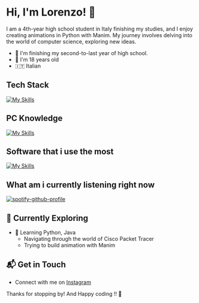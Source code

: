# Hi, I'm Lorenzo! 👋

I am a 4th-year high school student in Italy finishing my studies, and I enjoy creating animations in Python with Manim. My journey involves delving into the world of computer science, exploring new ideas.

- 🔭 I'm finishing my second-to-last year of high school.
- 🎒 I'm 18 years old
- 🇮🇹 Italian


## Tech Stack
[![My Skills](https://skillicons.dev/icons?i=html,css,js,c,cpp,py,java,markdown)](https://skillicons.dev)

## PC Knowledge
[![My Skills](https://skillicons.dev/icons?i=linux,arch,bash,windows,powershell)](https://skillicons.dev)

## Software that i use the most
[![My Skills](https://skillicons.dev/icons?i=notion,vscode)](https://skillicons.dev)

## What am i currently listening right now
[![spotify-github-profile](https://spotify-github-profile.kittinanx.com/api/view?uid=31z3o6d4gcusz3j23rp4duzmdqoe&cover_image=true&theme=novatorem&show_offline=true&background_color=121212&interchange=true&bar_color=cdc412&bar_color_cover=true)](https://github.com/kittinan/spotify-github-profile)

## 🌱 Currently Exploring

- 🚀 Learning Python, Java
  - Navigating through the world of Cisco Packet Tracer
  - Trying to build animation with Manim
   

## 📬 Get in Touch

- Connect with me on [Instagram](https://instagram.com/st0rmosu)

Thanks for stopping by! And Happy coding !! 🚀





<!--

Here are some ideas to get you started:

- 🔭 I’m currently working on ...
- 🌱 I’m currently learning ...
- 👯 I’m looking to collaborate on ...
- 🤔 I’m looking for help with ...
- 💬 Ask me about ...
- 📫 How to reach me: ...
- 😄 Pronouns: ...
- ⚡ Fun fact: ...
-->
